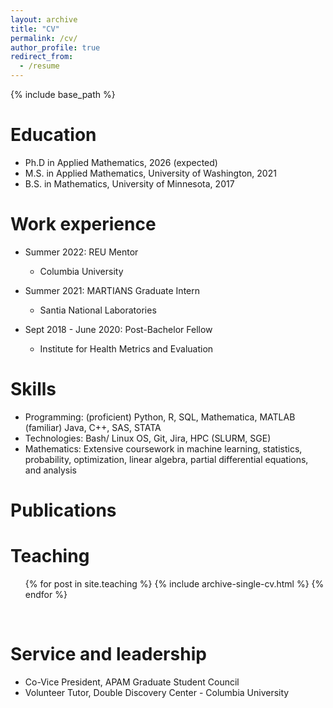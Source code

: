 ```yaml
---
layout: archive
title: "CV"
permalink: /cv/
author_profile: true
redirect_from:
  - /resume
---
```


{% include base_path %}

Education
======
* Ph.D in Applied Mathematics, 2026 (expected)
* M.S. in Applied Mathematics, University of Washington, 2021
* B.S. in Mathematics, University of Minnesota, 2017

Work experience
======
* Summer 2022: REU Mentor
  * Columbia University

* Summer 2021: MARTIANS Graduate Intern
  * Santia National Laboratories

* Sept 2018 - June 2020: Post-Bachelor Fellow
  * Institute for Health Metrics and Evaluation
  
Skills
======
* Programming: (proficient) Python, R, SQL, Mathematica, MATLAB (familiar) Java, C++, SAS, STATA
* Technologies: Bash/ Linux OS, Git, Jira, HPC (SLURM, SGE)
* Mathematics: Extensive coursework in machine learning, statistics, probability, optimization, linear algebra, partial differential equations, and analysis


Publications
======
  <!-- <ul>{% for post in site.publications %}
    {% include archive-single-cv.html %}
  {% endfor %}</ul> -->
  
<!-- Talks
======
  <ul>{% for post in site.talks %}
    {% include archive-single-talk-cv.html %}
  {% endfor %}</ul> -->
  
Teaching
======
  <ul>{% for post in site.teaching %}
    {% include archive-single-cv.html %}
  {% endfor %}</ul> 
  
Service and leadership
======
* Co-Vice President, APAM Graduate Student Council
* Volunteer Tutor, Double Discovery Center - Columbia University
